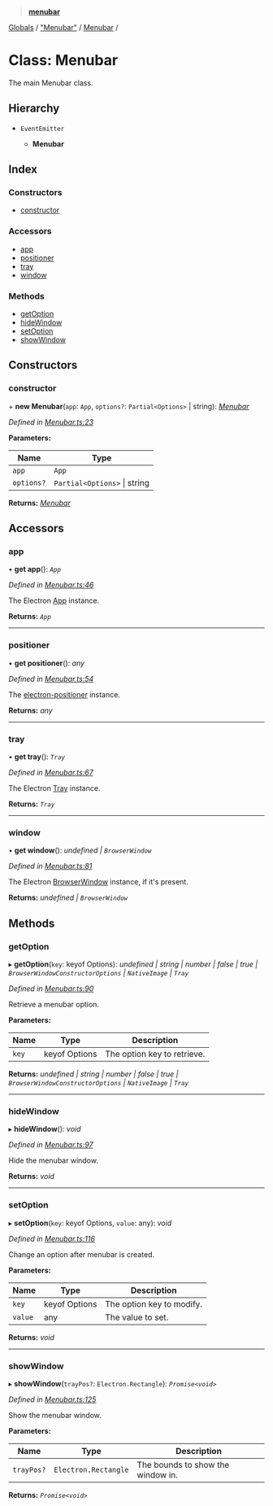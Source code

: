 > **[menubar](../README.md)**

[Globals](../globals.md) / ["Menubar"](../modules/_menubar_.md) / [Menubar](_menubar_.menubar.md) /

# Class: Menubar

The main Menubar class.

## Hierarchy

* `EventEmitter`

  * **Menubar**

## Index

### Constructors

* [constructor](_menubar_.menubar.md#constructor)

### Accessors

* [app](_menubar_.menubar.md#app)
* [positioner](_menubar_.menubar.md#positioner)
* [tray](_menubar_.menubar.md#tray)
* [window](_menubar_.menubar.md#window)

### Methods

* [getOption](_menubar_.menubar.md#getoption)
* [hideWindow](_menubar_.menubar.md#hidewindow)
* [setOption](_menubar_.menubar.md#setoption)
* [showWindow](_menubar_.menubar.md#showwindow)

## Constructors

###  constructor

\+ **new Menubar**(`app`: `App`, `options?`: `Partial<Options>` | string): *[Menubar](_menubar_.menubar.md)*

*Defined in [Menubar.ts:23](https://github.com/maxogden/menubar/blob/022a9bf/src/Menubar.ts#L23)*

**Parameters:**

Name | Type |
------ | ------ |
`app` | `App` |
`options?` | `Partial<Options>` \| string |

**Returns:** *[Menubar](_menubar_.menubar.md)*

## Accessors

###  app

• **get app**(): *`App`*

*Defined in [Menubar.ts:46](https://github.com/maxogden/menubar/blob/022a9bf/src/Menubar.ts#L46)*

The Electron [App](https://electronjs.org/docs/api/app)
instance.

**Returns:** *`App`*

___

###  positioner

• **get positioner**(): *any*

*Defined in [Menubar.ts:54](https://github.com/maxogden/menubar/blob/022a9bf/src/Menubar.ts#L54)*

The [electron-positioner](https://github.com/jenslind/electron-positioner)
instance.

**Returns:** *any*

___

###  tray

• **get tray**(): *`Tray`*

*Defined in [Menubar.ts:67](https://github.com/maxogden/menubar/blob/022a9bf/src/Menubar.ts#L67)*

The Electron [Tray](https://electronjs.org/docs/api/tray) instance.

**Returns:** *`Tray`*

___

###  window

• **get window**(): *undefined | `BrowserWindow`*

*Defined in [Menubar.ts:81](https://github.com/maxogden/menubar/blob/022a9bf/src/Menubar.ts#L81)*

The Electron [BrowserWindow](https://electronjs.org/docs/api/browser-window)
instance, if it's present.

**Returns:** *undefined | `BrowserWindow`*

## Methods

###  getOption

▸ **getOption**(`key`: keyof Options): *undefined | string | number | false | true | `BrowserWindowConstructorOptions` | `NativeImage` | `Tray`*

*Defined in [Menubar.ts:90](https://github.com/maxogden/menubar/blob/022a9bf/src/Menubar.ts#L90)*

Retrieve a menubar option.

**Parameters:**

Name | Type | Description |
------ | ------ | ------ |
`key` | keyof Options | The option key to retrieve.  |

**Returns:** *undefined | string | number | false | true | `BrowserWindowConstructorOptions` | `NativeImage` | `Tray`*

___

###  hideWindow

▸ **hideWindow**(): *void*

*Defined in [Menubar.ts:97](https://github.com/maxogden/menubar/blob/022a9bf/src/Menubar.ts#L97)*

Hide the menubar window.

**Returns:** *void*

___

###  setOption

▸ **setOption**(`key`: keyof Options, `value`: any): *void*

*Defined in [Menubar.ts:116](https://github.com/maxogden/menubar/blob/022a9bf/src/Menubar.ts#L116)*

Change an option after menubar is created.

**Parameters:**

Name | Type | Description |
------ | ------ | ------ |
`key` | keyof Options | The option key to modify. |
`value` | any | The value to set.  |

**Returns:** *void*

___

###  showWindow

▸ **showWindow**(`trayPos?`: `Electron.Rectangle`): *`Promise<void>`*

*Defined in [Menubar.ts:125](https://github.com/maxogden/menubar/blob/022a9bf/src/Menubar.ts#L125)*

Show the menubar window.

**Parameters:**

Name | Type | Description |
------ | ------ | ------ |
`trayPos?` | `Electron.Rectangle` | The bounds to show the window in.  |

**Returns:** *`Promise<void>`*